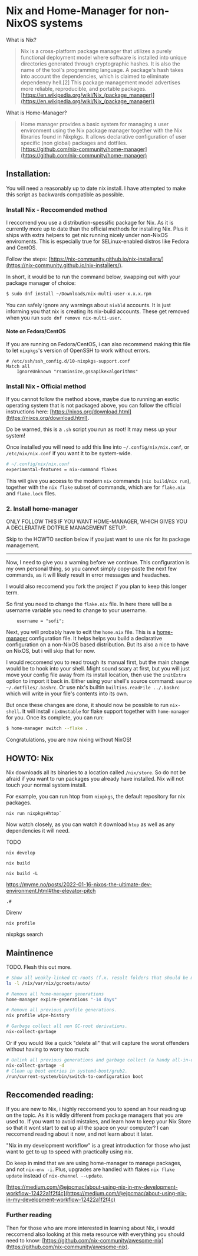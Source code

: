 # Nix and Home-Manager for non-NixOS systems

What is Nix?

> Nix is a cross-platform package manager that utilizes a purely functional deployment model where software is installed into unique directories generated through cryptographic hashes. It is also the name of the tool's programming language. A package's hash takes into account the dependencies, which is claimed to eliminate dependency hell.[2] This package management model advertises more reliable, reproducible, and portable packages.  
[https://en.wikipedia.org/wiki/Nix_(package_manager)](https://en.wikipedia.org/wiki/Nix_(package_manager))

What is Home-Manager?

> Home manager provides a basic system for managing a user environment using the Nix package manager together with the Nix libraries found in Nixpkgs. It allows declarative configuration of user specific (non global) packages and dotfiles.  
[https://github.com/nix-community/home-manager](https://github.com/nix-community/home-manager)

## Installation:

You will need a reasonably up to date nix install. I have attempted to make
this script as backwards compatible as possible.

### Install Nix - Reccomended method

I reccomend you use a distribution-spessific package for Nix. As it is currently
more up to date than the official methods for installing Nix. Plus it ships with
extra helpers to get nix running nicely under non-NixOS enviroments.
This is especially true for SELinux-enabled distros like Fedora and CentOS.

Follow the steps:
[https://nix-community.github.io/nix-installers/](https://nix-community.github.io/nix-installers/).

In short, it would be to run the command below, swapping out with your package
manager of choice:

```bash
$ sudo dnf install ~/Downloads/nix-multi-user-x.x.x.rpm
```

You can safely ignore any warnings about `nixbld` accounts. It is just informing
you that nix is creating its nix-build accounts. These get removed when you run
`sudo dnf remove nix-multi-user`.

#### Note on Fedora/CentOS

If you are running on Fedora/CentOS, i can also recommend making this file to
let `nixpkgs`'s version of OpenSSH to work without errors.

```sshconfig
# /etc/ssh/ssh_config.d/10-nixpkgs-support.conf
Match all
    IgnoreUnknown "rsaminsize,gssapikexalgorithms"
```

### Install Nix - Official method

If you cannot follow the method above, maybe due to running an exotic
operating system that is not packaged above, you can follow the
official instructions here:
[https://nixos.org/download.html](https://nixos.org/download.html).

Do be warned, this is a `.sh` script you run as root! It may mess up your system!

Once installed you will need to add this line into `~/.config/nix/nix.conf`,
or `/etc/nix/nix.conf` if you want it to be system-wide.

```bash
# ~/.config/nix/nix.conf
experimental-features = nix-command flakes
```

This will give you access to the modern `nix` commands (`nix build`/`nix run`),
together with the `nix flake` subset of commands, which are for `flake.nix` and
`flake.lock` files.


### 2. Install home-manager 

ONLY FOLLOW THIS IF YOU WANT HOME-MANAGER, WHICH GIVES YOU A DECLERATIVE DOTFILE
MANAGEMENT SETUP.

Skip to the HOWTO section below if you just want to use nix for its package
management.

---

Now, I need to give you a warning before we continue. This configuration is
my own personal thing, so you cannot simply copy-paste the next few
commands, as it will likely result in error messages and headaches.

I would also reccomend you fork the project if you plan to keep this longer
term.

So first you need to change the `flake.nix` file. In here there will be a
username variable you need to change to your username.

```
    username = "sofi";
```

Next, you will probably have to edit the `home.nix` file. This is a
[home-manager](https://github.com/nix-community/home-manager) configuration
file. It helps helps you build a declarative configuration on a non-NixOS
based distribution. But its also a nice to have on NixOS, but i will skip
that for now.

I would reccomend you to read trough its manual first,
but the main change would be to hook into your shell. Might sound scary at 
first, but you will just move your config file away from its install location,
then use the `initExtra` option to import it back in. Either using 
your shell's source command: `source ~/.dotfiles/.bashrc`. Or use
nix's builtin `builtins.readFile ../.bashrc` which will write in your file's
contents into its own.

But once these changes are done, it should now be possible to run `nix-shell`.
It will install `nixUnstable` for flake support together with `home-manager`
for you. Once its complete, you can run:

```bash
$ home-manager switch --flake .
```

Congratulations, you are now nixing without NixOS!

## HOWTO: Nix

Nix downloads all its binaries to a location called `/nix/store`. So do not be afraid
if you want to run packages you already have installed. Nix will not touch your
normal system install.

For example, you can run htop from `nixpkgs`, the default repository for nix packages.

```
nix run nixpkgs#htop`
```

Now watch closely, as you can watch it download `htop` as well as any dependencies it
will need.

TODO

`nix develop`

`nix build`

`nix build -L`

https://myme.no/posts/2022-01-16-nixos-the-ultimate-dev-environment.html#the-elevator-pitch

`.#`

Direnv

`nix profile`

nixpkgs search

## Maintinence

TODO. Flesh this out more.

```bash
# Show all weakly-linked GC-roots (f.x. result folders that should be manually deleted).
ls -l /nix/var/nix/gcroots/auto/

# Remove all home-manager generations
home-manager expire-generations "-14 days"

# Remove all previous profile generations.
nix profile wipe-history

# Garbage collect all non GC-root derivations.
nix-collect-garbage
```
Or if you would like a quick "delete all" that will capture the worst offenders without having to worry too much:
```bash
# Unlink all previous generations and garbage collect (a handy all-in-one command).
nix-collect-garbage -d
# Clean up boot entries in systemd-boot/grub2.
/run/current-system/bin/switch-to-configuration boot
```

## Reccomended reading:

If you are new to Nix, i highly reccomend you to spend an hour reading up on
the topic. As it is wildly different from package managers that you are used
to. If you want to avoid mistakes, and learn how to keep your Nix Store so that
it wont start to eat up all the space on your computer? I can reccomend reading
about it now, and not learn about it later.

"Nix in my development workflow" is a great introduction for those who just
want to get to up to speed with practically using nix.

Do keep in mind that we are using home-manager to manage packages, and not
`nix-env -i`. Plus, upgrades are handled with flakes `nix flake update` instead
of `nix-channel --update`.

[https://medium.com/@ejpcmac/about-using-nix-in-my-development-workflow-12422a1f2f4c](https://medium.com/@ejpcmac/about-using-nix-in-my-development-workflow-12422a1f2f4c)

### Further reading

Then for those who are more interested in learning about Nix, i would reccomend 
also looking at this meta resource with everything you should need to know:
[https://github.com/nix-community/awesome-nix](https://github.com/nix-community/awesome-nix).
